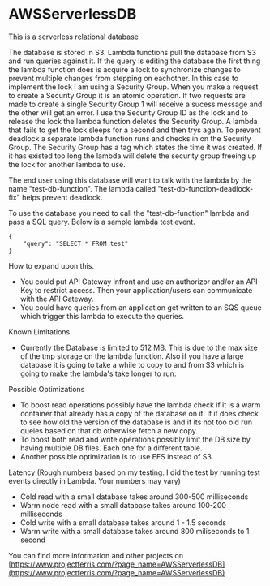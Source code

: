 # AWSServerlessDB

This is a serverless relational database

The database is stored in S3. Lambda functions pull the database from S3 and run queries against it. If the query is editing the database the first thing the lambda function does is acquire a lock to synchronize changes to prevent multiple changes from stepping on eachother. In this case to implement the lock I am using a Security Group. When you make a request to create a Security Group it is an atomic operation. If two requests are made to create a single Security Group 1 will receive a sucess message and the other will get an error. I use the Security Group ID as the lock and to release the lock the lambda function deletes the Security Group. A lambda that fails to get the lock sleeps for a second and then trys again. To prevent deadlock a separate lambda function runs and checks in on the Security Group. The Security Group has a tag which states the time it was created. If it has existed too long the lambda will delete the security group freeing up the lock for another lambda to use.

The end user using this database will want to talk with the lambda by the name "test-db-function". The lambda called "test-db-function-deadlock-fix" helps prevent deadlock.

To use the database you need to call the "test-db-function" lambda and pass a SQL query. Below is a sample lambda test event.

```
{
    "query": "SELECT * FROM test"
}
```

How to expand upon this.
- You could put API Gateway infront and use an authorizor and/or an API Key to restrict access. Then your application/users can communicate with the API Gateway.
- You could have queries from an application get written to an SQS queue which trigger this lambda to execute the queries.


Known Limitations
- Currently the Database is limited to 512 MB. This is due to the max size of the tmp storage on the lambda function. Also if you have a large database it is going to take a while to copy to and from S3 which is going to make the lambda's take longer to run.

Possible Optimizations
- To boost read operations possibly have the lambda check if it is a warm container that already has a copy of the database on it. If it does check to see how old the version of the database is and if its not too old run queies based on that db otherwise fetch a new copy.
- To boost both read and write operations possibly limit the DB size by having multiple DB files. Each one for a different table.
- Another possible optimization is to use EFS instead of S3.

Latency (Rough numbers based on my testing. I did the test by running test events directly in Lambda. Your numbers may vary)
- Cold read with a small database takes around 300-500 milliseconds
- Warm node read with a small database takes around 100-200 milliseconds
- Cold write with a small database takes around 1 - 1.5 seconds
- Warm write with a small database takes around 800 miliseconds to 1 second

You can find more information and other projects on [https://www.projectferris.com/?page_name=AWSServerlessDB](https://www.projectferris.com/?page_name=AWSServerlessDB)